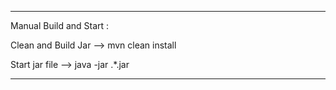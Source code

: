 ------
Manual Build and Start : 

Clean and Build Jar --> mvn clean install 

Start jar file --> java -jar .\*.jar

------
